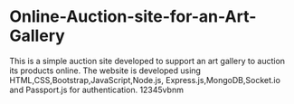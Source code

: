 # Online-Auction-site-for-an-Art-Gallery
This is a simple auction site developed to support an art gallery to auction its products online. The website is developed using HTML,CSS,Bootstrap,JavaScript,Node.js, Express.js,MongoDB,Socket.io and Passport.js for authentication. 12345vbnm
